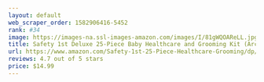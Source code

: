 ```yaml
---
layout: default 
﻿web_scraper_order: 1582906416-5452
rank: #34
image: https://images-na.ssl-images-amazon.com/images/I/81gWQOAReLL.jpg
title: Safety 1st Deluxe 25-Piece Baby Healthcare and Grooming Kit (Arctic Blue)
url: https://www.amazon.com/Safety-1st-25-Piece-Healthcare-Grooming/dp/B00VXMXN30/ref=zg_mw_baby-products_34?_encoding=UTF8&psc=1&refRID=H8PZBTHGT35TKAKMD83D
reviews: 4.7 out of 5 stars
price: $14.99 
---
```

